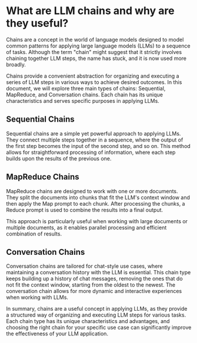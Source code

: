 # What are LLM chains and why are they useful?

Chains are a concept in the world of language models designed to model common patterns for applying large language models (LLMs) to a sequence of tasks. Although the term "chain" might suggest that it strictly involves chaining together LLM steps, the name has stuck, and it is now used more broadly.

Chains provide a convenient abstraction for organizing and executing a series of LLM steps in various ways to achieve desired outcomes. In this document, we will explore three main types of chains: Sequential, MapReduce, and Conversation chains. Each chain has its unique characteristics and serves specific purposes in applying LLMs.

## Sequential Chains
Sequential chains are a simple yet powerful approach to applying LLMs. They connect multiple steps together in a sequence, where the output of the first step becomes the input of the second step, and so on. This method allows for straightforward processing of information, where each step builds upon the results of the previous one.

## MapReduce Chains
MapReduce chains are designed to work with one or more documents. They split the documents into chunks that fit the LLM's context window and then apply the Map prompt to each chunk. After processing the chunks, a Reduce prompt is used to combine the results into a final output.

This approach is particularly useful when working with large documents or multiple documents, as it enables parallel processing and efficient combination of results.

## Conversation Chains
Conversation chains are tailored for chat-style use cases, where maintaining a conversation history with the LLM is essential. This chain type keeps building up a history of chat messages, removing the ones that do not fit the context window, starting from the oldest to the newest. The conversation chain allows for more dynamic and interactive experiences when working with LLMs.

In summary, chains are a useful concept in applying LLMs, as they provide a structured way of organizing and executing LLM steps for various tasks. Each chain type has its unique characteristics and advantages, and choosing the right chain for your specific use case can significantly improve the effectiveness of your LLM application.
